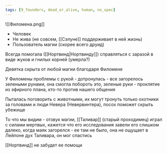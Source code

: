 ```yaml
---
tags: [9_founders, dead_or_alive, human, no_spec]
---
```


![[Филомена.png]]

- Человек
- Не жива (не совсем, [[Сэлуне]] поддерживает в ней жизнь)
- Пользователь магии (скорее всего друид)

Всегда помогала ([[Нортвинд|Нортвинду]]) справляться с заразой в виде жуков и гнилых корней (умерла?)

Девятка скрыта от любой магии благодаря Филомене

У Филомены проблемы с рукой - дотронулась - все загорелось зелеными рунами, она смогла побороть это, зеленые руки - проклятие из эфирного плана, кто-то против нашего общения

Пыталась поговорить с животными, их могут тронуть только охотники за головами и люди Невера (Невервинтера), посох поможет скрыть убежище

То что мы видим - отзвук магии, [[Таливар]] (старый проходимец) играл с силами мертвых, кажется что его исследования завели его слишком далеко, когда маяк загорелся - ее там не было, она не ощущает в Лейлоне дух Таливара, он мог спастись

[[Нортвинд]] не забудет ее помощи
